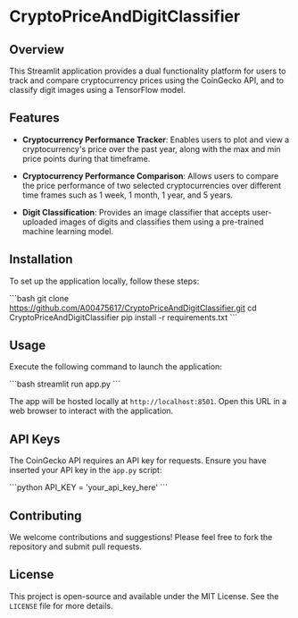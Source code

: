 # CryptoPriceAndDigitClassifier

## Overview
This Streamlit application provides a dual functionality platform for users to track and compare cryptocurrency prices using the CoinGecko API, and to classify digit images using a TensorFlow model.

## Features

- **Cryptocurrency Performance Tracker**: Enables users to plot and view a cryptocurrency's price over the past year, along with the max and min price points during that timeframe.
  
- **Cryptocurrency Performance Comparison**: Allows users to compare the price performance of two selected cryptocurrencies over different time frames such as 1 week, 1 month, 1 year, and 5 years.

- **Digit Classification**: Provides an image classifier that accepts user-uploaded images of digits and classifies them using a pre-trained machine learning model.

## Installation

To set up the application locally, follow these steps:

\```bash
git clone https://github.com/A00475617/CryptoPriceAndDigitClassifier.git
cd CryptoPriceAndDigitClassifier
pip install -r requirements.txt
\```

## Usage

Execute the following command to launch the application:

\```bash
streamlit run app.py
\```

The app will be hosted locally at `http://localhost:8501`. Open this URL in a web browser to interact with the application.

## API Keys

The CoinGecko API requires an API key for requests. Ensure you have inserted your API key in the `app.py` script:

\```python
API_KEY = 'your_api_key_here'
\```

## Contributing

We welcome contributions and suggestions! Please feel free to fork the repository and submit pull requests.

## License

This project is open-source and available under the MIT License. See the `LICENSE` file for more details.
